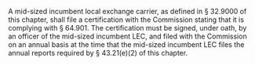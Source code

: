 A mid-sized incumbent local exchange carrier, as defined in § 32.9000 of this chapter, shall file a certification with the Commission stating that it is complying with § 64.901. The certification must be signed, under oath, by an officer of the mid-sized incumbent LEC, and filed with the Commission on an annual basis at the time that the mid-sized incumbent LEC files the annual reports required by § 43.21(e)(2) of this chapter.

